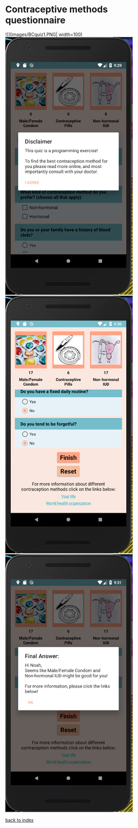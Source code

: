 Contraceptive methods questionnaire
====================================
![](images/BCquiz1.PNG| width=100)![Pop up message to the user when opening the app](images/BCquiz2.PNG)
![](images/BCquiz3.PNG)
![](images/BCquiz4.PNG)

[back to index](index)
